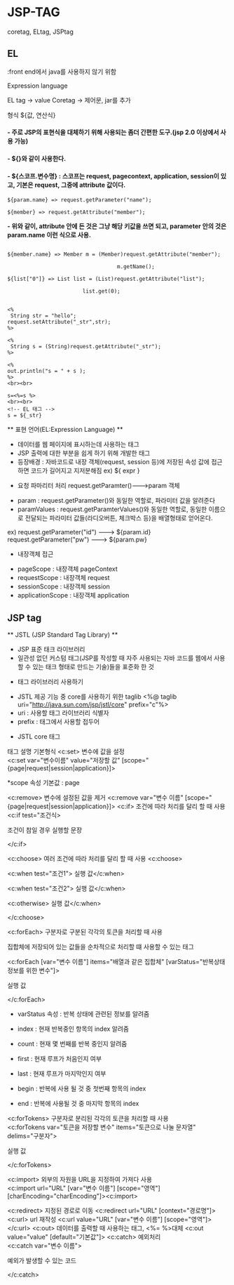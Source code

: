 # JSP-TAG
coretag, ELtag, JSPtag
## EL

  :front end에서 java를 사용하지 않기 위함
  
  Expression language
  
  EL tag -> value
  Coretag  -> 제어문, jar를 추가
  
  형식
  ${값, 연산식}
  
#### - 주로 JSP의 표현식을 대체하기 위해 사용되는 좀더 간편한 도구.(jsp 2.0 이상에서 사용 가능)

#### - ${}와 같이 사용한다.

#### - ${스코프.변수명} : 스코프는 request, pagecontext, application, session이 있고, 기본은 request, 그중에 attribute 값이다.

 
```
${param.name} => request.getParameter("name");

${member} => request.getAttribute("member");
```
 

**- 위와 같이, attribute 안에 든 것은 그냥 해당 키값을 쓰면 되고, parameter 안의 것은 param.name 이런 식으로 사용.**

 ```

${member.name} => Member m = (Member)request.getAttribute("member");

                                    m.getName();

${list["0"]} => List list = (List)request.getAttribute("list");

                         list.get(0);
```
```

<%
 String str = "hello";
request.setAttribute("_str",str);
%>

<%
 String s = (String)request.getAttribute("_str");
%>

<%
out.println("s = " + s );
%>
<br><br>

s=<%=s %>
<br><br>
<!-- EL 태그 -->
s = ${_str}
```


** 표현 언어(EL:Expression Language) **
- 데이터를 웹 페이지에 표시하는데 사용하는 태그
- JSP 출력에 대한 부분을 쉽게 하기 위해 개발한 태그
- 등장배경 : 자바코드로 내장 객체(request, session 등)에 저장된 속성 값에 접근하면 코드가 길어지고 지저분해짐
ex) ${ expr }

* 요청 파마리터 처리
request.getParamter()--->param 객체
- param : request.getParameter()와 동일한 역할로, 파라미터 값을 알려준다
- paramValues : request.getParamterValues()와 동일한 역할로, 동일한 이름으로 전달되는 파라미터 값들(라디오버튼, 체크박스 등)을 배열형태로 얻어온다.

ex)
request.getParameter("id") ---> ${param.id}
request.getParameter("pw") ---> ${param.pw}


* 내장객체 접근
- pageScope : 내장객체 pageContext
- requestScope : 내장객체 request
- sessionScope : 내장객체 session
- applicationScope : 내장객체 application

## JSP tag


** JSTL (JSP Standard Tag Library) **

- JSP 표준 태크 라이브러리
- 일관성 없던 커스텀 태그(JSP를 작성할 때 자주 사용되는 자바 코드를 웹에서 사용할 수 있는 태크 형태로 만드는 기술)들을 표준화 한 것


* 태그 라이브러리 사용하기
- JSTL 제공 기능 중 core를 사용하기 위한 taglib
<%@ taglib uri="http://java.sun.com/jsp/jstl/core" prefix="c"%>
- uri : 사용할 태그 라이브러리 식별자
- prefix : 태그에서 사용할 접두어


* JSTL core 태그

태그	설명	기본형식
<c:set>	변수에 값을 설정	
<c:set var="변수이름" value="저장할 값" [scope="{page|request|session|application}]>

*scope 속성 기본값 : page

<c:remove>	변수에 설정된 값을 제거	<c:remove var="변수 이름" [scope="{page|request|session|application}]>
<c:if>	조건에 따라 처리를 달리 할 때 사용	
<c:if test="조건식>

   조건이 참일 경우 실행할 문장

</c:if>

<c:choose>	여러 조건에 따라 처리를 달리 할 때 사용	
<c:choose>

 <c:when test="조건1"> 실행 값</c:when>

 <c:when test="조건2"> 실행 값</c:when>

 <c:otherwise> 실행 값</c:when>

</c:choose>

<c:forEach>	
구분자로 구분된 각각의 토큰을 처리할 때 사용

집합체에 저장되어 있는 값들을 순차적으로 처리할 떄 사용할 수 있는 태그

<c:forEach [var="변수 이름"] items="배열과 같은 집합체" [varStatus="반복상태정보를 위한 변수"]>

 실행 값

</c:forEach>

 

* varStatus 속성 : 반복 상태에 관련된 정보를 알려줌

- index : 현재 반복중인 항목의 index 알려줌

- count : 현재 몇 번째를 반복 중인지 알려줌

- first : 현재 루프가 처음인지 여부

- last  : 현재 루프가 마지막인지 여부

- begin : 반복에 사용 될 것 중 첫번째 항목의 index

- end : 반복에 사용될 것 중 마지막 항목의 index

<c:forTokens>	구분자로 분리된 각각의 토큰을 처리할 때 사용	
<c:forTokens var="토큰을 저장할 변수" items="토큰으로 나눌 문자열" delims="구분자">

 실행 값

</c:forTokens>

<c:import>	외부의 자원을 URL을 지정하여 가져다 사용	
<c:import url="URL" [var="변수 이름"] [scope="영역"] [charEncoding="charEncoding"]><c:import>

<c:redirect>	지정된 경로로 이동	<c:redirect url="URL" [context="경로명"]>
<c:url>	url 재작성	<c:url value="URL" [var="변수 이름"] [scope="영역"]></c:url>
<c:out>	데이터를 출력할 때 사용하는 태그, <%= %>대체	<c:out value="value" [default="기본값"]>
<c:catch>	예외처리	
<c:catch var="변수 이름">

예외가 발생할 수 있는 코드

</c:catch>

